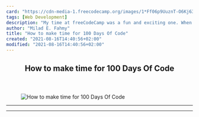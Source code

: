 ```yaml
---
card: "https://cdn-media-1.freecodecamp.org/images/1*Ff06p9UuznT-O6Kj63DI8A.jpeg"
tags: [Web Development]
description: "My time at freeCodeCamp was a fun and exciting one. When I fi"
author: "Milad E. Fahmy"
title: "How to make time for 100 Days Of Code"
created: "2021-08-16T14:40:56+02:00"
modified: "2021-08-16T14:40:56+02:00"
---
```

<div class="site-wrapper">
<main id="site-main" class="site-main outer">
<div class="inner">
<article class="post-full post tag-web-development tag-habit-building tag-tips tag-life-lessons tag-coding ">
<header class="post-full-header">
<h1 class="post-full-title">How to make time for 100 Days Of Code</h1>
</header>
<figure class="post-full-image">
<picture>
<source media="(max-width: 700px)" sizes="1px" srcset="data:image/gif;base64,R0lGODlhAQABAIAAAAAAAP///yH5BAEAAAAALAAAAAABAAEAAAIBRAA7 1w">
<source media="(min-width: 701px)" sizes="(max-width: 800px) 400px,
(max-width: 1170px) 700px,
1400px" srcset="https://cdn-media-1.freecodecamp.org/images/1*Ff06p9UuznT-O6Kj63DI8A.jpeg 300w,
https://cdn-media-1.freecodecamp.org/images/1*Ff06p9UuznT-O6Kj63DI8A.jpeg 600w,
https://cdn-media-1.freecodecamp.org/images/1*Ff06p9UuznT-O6Kj63DI8A.jpeg 1000w,
https://cdn-media-1.freecodecamp.org/images/1*Ff06p9UuznT-O6Kj63DI8A.jpeg 2000w">
<img onerror="this.style.display='none'" src="https://cdn-media-1.freecodecamp.org/images/1*Ff06p9UuznT-O6Kj63DI8A.jpeg" alt="How to make time for 100 Days Of Code">
</picture>
</figure>
<section class="post-full-content">
<div class="post-content">
</div>
<hr>
<hr>
</section>
</article>
</div>
</main>
</div>
<!-- Google Tag Manager (noscript) -->
<!-- End Google Tag Manager (noscript) -->
